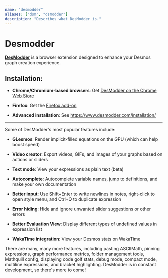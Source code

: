 ```yaml
---
name: "desmodder"
aliases: ["dsm", "dsmodder"]
description: "Describes what DesModder is."
---
```

# Desmodder

[**DesModder**](https://www.desmodder.com/) is a browser extension designed to enhance your Desmos graph creation experience.

## Installation:

- **Chrome/Chromium-based browsers**: Get [DesModder on the Chrome Web Store](https://chromewebstore.google.com/detail/desmodder-for-desmos/eclmfdfimjhkmjglgdldedokjaemjfjp)

- **Firefox**: Get the [Firefox add-on](https://addons.mozilla.org/en-US/firefox/addon/desmodder-for-desmos/)

- **Advanced installation**: See https://www.desmodder.com/installation/

---

Some of DesModder's most popular features include:

- **GLesmos**: Render implicit-filled equations on the GPU (which can help boost speed)

- **Video creator**: Export videos, GIFs, and images of your graphs based on actions or sliders

- **Text mode**: View your expressions as plain text (beta)

- **Autocomplete**: Autocomplete variable names, jump to definitions, and make your own documentation

- **Better input**: Use Shift+Enter to write newlines in notes, right-click to open style menu, and Ctrl+Q to duplicate expression

- **Error hiding**: Hide and ignore unwanted slider suggestions or other errors

- **Better Evaluation View**: Display different types of undefined values in expression list

- **WakaTime integration**: View your Desmos stats on WakaTime

There are many, many more features, including pasting ASCIIMath, pinning expressions, graph performance metrics, folder management tools, Mathquill config, displaying code golf stats, debug mode, compact mode, multiline expressions, and bracket highlighting. DesModder is in constant development, so there's more to come!
